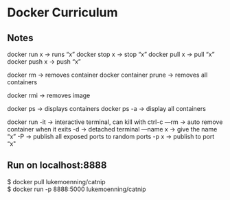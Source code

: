 # Docker Curriculum


## Notes
docker run x -> runs “x”
docker stop x -> stop “x”
docker pull x -> pull “x”
docker push x -> push “x”

docker rm -> removes container
docker container prune -> removes all containers

docker rmi -> removes image

docker ps -> displays containers
docker ps -a -> display all containers


docker run
-it -> interactive terminal, can kill with ctrl-c
—rm -> auto remove container when it exits
-d -> detached terminal 
—name x -> give the name “x”
-P -> publish all exposed ports to random ports
-p x -> publish to port “x"


## Run on localhost:8888

$ docker pull lukemoenning/catnip <br />
$ docker run -p 8888:5000 lukemoenning/catnip <br /> <br />

